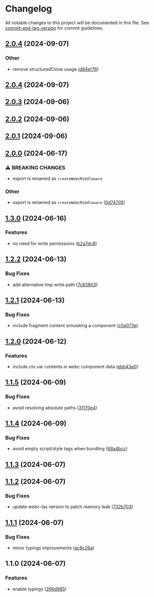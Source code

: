 # Changelog

All notable changes to this project will be documented in this file. See [commit-and-tag-version](https://github.com/absolute-version/commit-and-tag-version) for commit guidelines.

## [2.0.4](https://github.com/esroyo/hono-webc/compare/v2.0.3...v2.0.4) (2024-09-07)


### Other

* remove structuredClone usage ([d84ef76](https://github.com/esroyo/hono-webc/commit/d84ef7688c33aab25333a43fe2248b8755f24dfb))

## [2.0.4](https://github.com/esroyo/hono-webc/compare/v2.0.3...v2.0.4) (2024-09-07)

## [2.0.3](https://github.com/esroyo/hono-webc/compare/v2.0.2...v2.0.3) (2024-09-06)

## [2.0.2](https://github.com/esroyo/hono-webc/compare/v2.0.1...v2.0.2) (2024-09-06)

## [2.0.1](https://github.com/esroyo/hono-webc/compare/v2.0.0...v2.0.1) (2024-09-06)

## [2.0.0](https://github.com/esroyo/hono-webc/compare/v1.3.0...v2.0.0) (2024-06-17)


### ⚠ BREAKING CHANGES

* export is renamed as `createWebcMiddleware`

### Other

* export is renamed as `createWebcMiddleware` ([0d74705](https://github.com/esroyo/hono-webc/commit/0d74705d98537d410c0ab73fbb5718f38b68ef59))

## [1.3.0](https://github.com/esroyo/hono-webc/compare/v1.2.2...v1.3.0) (2024-06-16)


### Features

* no need for write permissions ([b2a7dc8](https://github.com/esroyo/hono-webc/commit/b2a7dc88c77f3d331c09a7c7c1d12ba222267957))

## [1.2.2](https://github.com/esroyo/hono-webc/compare/v1.2.1...v1.2.2) (2024-06-13)


### Bug Fixes

* add alternative tmp write path ([7c83803](https://github.com/esroyo/hono-webc/commit/7c83803f9b946414ea67d6742a682e630504ed43))

## [1.2.1](https://github.com/esroyo/hono-webc/compare/v1.2.0...v1.2.1) (2024-06-13)


### Bug Fixes

* include fragment content simulating a component ([c0a073e](https://github.com/esroyo/hono-webc/commit/c0a073e49694225a734d0f08ca2b6b54a3cf5ecd))

## [1.2.0](https://github.com/esroyo/hono-webc/compare/v1.1.5...v1.2.0) (2024-06-12)


### Features

* include ctx.var contents in webc component data ([ebb43e0](https://github.com/esroyo/hono-webc/commit/ebb43e081415558bf0c9e085c85f3b0268fbe90b))

## [1.1.5](https://github.com/esroyo/hono-webc/compare/v1.1.4...v1.1.5) (2024-06-09)


### Bug Fixes

* avoid resolving absolute paths ([31170e4](https://github.com/esroyo/hono-webc/commit/31170e45e528f583f5f4a9926f21ec4b8d22ab79))

## [1.1.4](https://github.com/esroyo/hono-webc/compare/v1.1.3...v1.1.4) (2024-06-09)


### Bug Fixes

* avoid empty script/style tags when bundling ([68a4bcc](https://github.com/esroyo/hono-webc/commit/68a4bccc225c438eedef85a978b04083592950bf))

## [1.1.3](https://github.com/esroyo/hono-webc/compare/v1.1.2...v1.1.3) (2024-06-07)

## [1.1.2](https://github.com/esroyo/hono-webc/compare/v1.1.1...v1.1.2) (2024-06-07)


### Bug Fixes

* update webc-lax version to patch memory leak ([732b703](https://github.com/esroyo/hono-webc/commit/732b703e78fb7c096cd4bad5d293664e18ca9b4a))

## [1.1.1](https://github.com/esroyo/hono-webc/compare/v1.1.0...v1.1.1) (2024-06-07)


### Bug Fixes

* minor typings improvements ([ac8c26a](https://github.com/esroyo/hono-webc/commit/ac8c26a45185c8f4f95af528d5d4108dde019ce2))

## 1.1.0 (2024-06-07)


### Features

* enable typings ([266d985](https://github.com/esroyo/hono-webc/commit/266d985d30449969352fde0c00b06dee58d7cebe))
